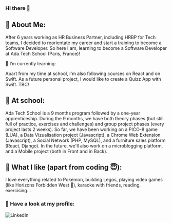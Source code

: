 ### Hi there 👋

<!--
**sarahwatremet/sarahwatremet** is a ✨ _special_ ✨ repository because its `README.md` (this file) appears on your GitHub profile.

Here are some ideas to get you started:

- 🔭 I’m currently working on ...
- 🌱 I’m currently learning ...
- 👯 I’m looking to collaborate on ...
- 🤔 I’m looking for help with ...
- 💬 Ask me about ...
- 📫 How to reach me: ...
- 😄 Pronouns: ...
- ⚡ Fun fact: ...
-->

## 👀 About Me:

After 6 years working as HR Business Partner, including HRBP for Tech teams, I decided to reorientate my career and start a training to become a Software Developer. So here I am, learning to become a Software Developer at Ada Tech School (Paris, France)!

🌱 I’m currently learning:

Apart from my time at school, I'm also following courses on React and on Swift. As a future personal project, I would like to create a Quizz App with Swift. TBC!

## 📝 At school:

Ada Tech School is a 9 months program followed by a one-year apprenticeship. During the 9 months, we have both theory phases (but still full of practice, exercises and challenges) and group project phases (every project lasts 2 weeks). So far, we have been working on a PICO-8 game (LUA), a Data Vizualisation project (Javascript), a Chrome Web Extension (Javascript), a Social Network (PHP, MySQL), and a furniture sales platform (React, Django). In the future, we'll also work on a microblogging platform, and a Mobile project (both in Front and in Back).

## 🤩 What I like (apart from coding 😇):

I love everything related to Pokemon, building Legos, playing video games (like Horizons Forbidden West 💚), karaoke with friends, reading, exercising...



### 🔎 Have a look at my profile: 

![LinkedIn](https://img.shields.io/badge/LinkedIn-0B65C2?style=for-the-badge&logo=LinkedIn&logoColor=white)
